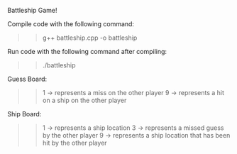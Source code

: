 Battleship Game!

Compile code with the following command:
>> g++ battleship.cpp -o battleship

Run code with the following command after compiling:
>> ./battleship

Guess Board:
>> 1 -> represents a miss on the other player
>> 9 -> represents a hit on a ship on the other player

Ship Board:
>> 1 -> represents a ship location
>> 3 -> represents a missed guess by the other player
>> 9 -> represents a ship location that has been hit by the other player